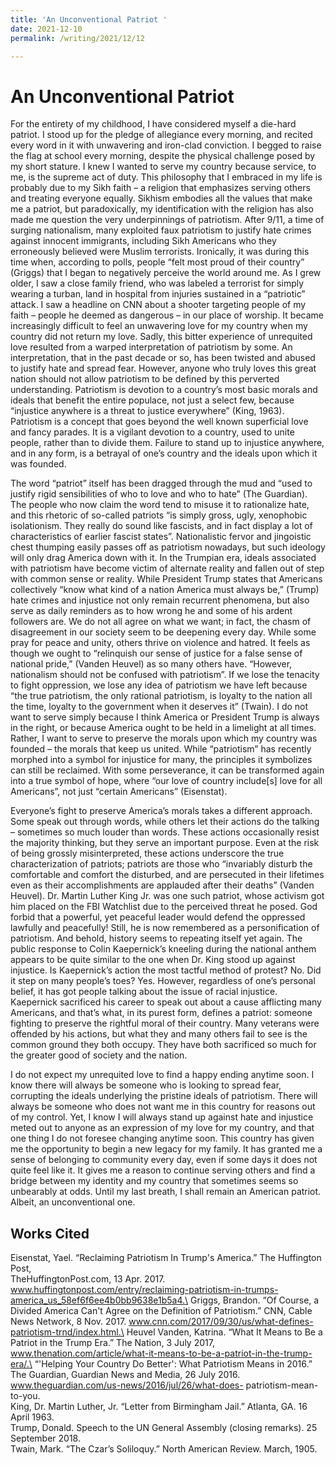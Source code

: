 ```yaml
---
title: 'An Unconventional Patriot '
date: 2021-12-10
permalink: /writing/2021/12/12

---
```


An Unconventional Patriot
=====

For the entirety of my childhood, I have considered myself a die-hard patriot. I stood up for the pledge of allegiance every morning, and recited every word in it with unwavering and iron-clad conviction. I begged to raise the flag at school every morning, despite the physical challenge posed by my short stature. I knew I wanted to serve my country because service, to me, is the supreme act of duty. This philosophy that I embraced in my life is probably due to my
Sikh faith – a religion that emphasizes serving others and treating everyone equally. Sikhism embodies all the values that make me a patriot, but paradoxically, my identification with the religion has also made me question the very underpinnings of patriotism. After 9/11, a time of surging nationalism, many exploited faux patriotism to justify hate crimes against innocent immigrants, including Sikh Americans who they erroneously believed were Muslim terrorists.
Ironically, it was during this time when, according to polls, people “felt most proud of their country” (Griggs) that I began to negatively perceive the world around me. As I grew older, I saw a close family friend, who was labeled a terrorist for simply wearing a turban, land in hospital from injuries sustained in a “patriotic” attack. I saw a headline on CNN about a shooter targeting people of my faith – people he deemed as dangerous – in our place of worship. It became increasingly difficult to feel an unwavering love for my country when my country did not return my love. Sadly, this bitter experience of unrequited love resulted from a warped interpretation of patriotism by some. An interpretation, that in the past decade or so, has been twisted and abused to justify hate and spread fear. However, anyone who truly loves this great nation should not allow patriotism to be defined by this perverted understanding. Patriotism is
devotion to a country’s most basic morals and ideals that benefit the entire populace, not just a select few, because “injustice anywhere is a threat to justice everywhere” (King, 1963). Patriotism is a concept that goes beyond the well known superficial love and fancy parades. It is a vigilant devotion to a country, used to unite people, rather than to divide them. Failure to stand up to injustice anywhere, and in any form, is a betrayal of one’s country and the ideals upon
which it was founded. 

The word “patriot” itself has been dragged through the mud and “used to justify rigid sensibilities of who to love and who to hate” (The Guardian). The people who now claim the word tend to misuse it to rationalize hate, and this rhetoric of so-called patriots “is simply gross, ugly, xenophobic isolationism. They really do sound like fascists, and in fact display a lot of characteristics of earlier fascist states”. Nationalistic fervor and jingoistic chest thumping easily passes off as patriotism nowadays, but such ideology will only drag America down with it. In the Trumpian era, ideals associated with patriotism have become victim of alternate reality and fallen out of step with common sense or reality. While President Trump states that Americans collectively “know what kind of a nation America must always be,” (Trump) hate crimes and injustice not only remain recurrent phenomena, but also serve as daily reminders as to how wrong he and some of his ardent followers are. We do not all agree on what we want; in fact, the chasm of disagreement in our society seem to be deepening every day. While some pray for peace and unity, others thrive on violence and hatred. It feels as though we ought to “relinquish our sense of justice for a false sense of national pride,” (Vanden Heuvel) as so many others have. “However, nationalism should not be confused with patriotism”. If we lose the tenacity to fight oppression, we lose any idea of patriotism we have left because “the true patriotism, the only rational patriotism, is loyalty to the nation all the time, loyalty to the government when it deserves it” (Twain). I do not want to serve simply because I think America or President Trump is always in the right, or because America ought to be held in a limelight at all times. Rather, I want to serve to preserve the morals upon which my country was founded – the morals that keep us united. While “patriotism” has recently morphed into a symbol for injustice for many, the principles it symbolizes can still be reclaimed. With some perseverance, it can be transformed again into a true symbol of hope, where “our love of country include[s] love for all Americans”, not just “certain Americans” (Eisenstat).

Everyone’s fight to preserve America’s morals takes a different approach. Some speak out through words, while others let their actions do the talking – sometimes so much louder than words. These actions occasionally resist the majority thinking, but they serve an important purpose. Even at the risk of being grossly misinterpreted, these actions underscore the true characterization of patriots; patriots are those who “invariably disturb the comfortable and comfort the disturbed, and are persecuted in their lifetimes even as their accomplishments are applauded after their deaths” (Vanden Heuvel). Dr. Martin Luther King Jr. was one such patriot, whose activism got him placed on the FBI Watchlist due to the perceived threat he posed. God forbid that a powerful, yet peaceful leader would defend the oppressed lawfully and peacefully! Still, he is now remembered as a personification of patriotism. And behold, history seems to repeating itself yet again. The public response to Colin Kaepernick’s kneeling during the national anthem appears to be quite similar to the one when Dr. King stood up against injustice. Is Kaepernick’s action the most tactful method of protest? No. Did it step on many people’s toes? Yes. However, regardless of one’s personal belief, it has got people talking about the issue of racial injustice. Kaepernick sacrificed his career to speak out about a cause afflicting many Americans, and that’s what, in its purest form, defines a patriot: someone fighting to preserve the rightful moral of their country. Many veterans were offended by his actions, but what they and many others fail to see is the common ground they both occupy. They have both sacrificed so much for the greater good of society and the nation.

I do not expect my unrequited love to find a happy ending anytime soon. I know there will always be someone who is looking to spread fear, corrupting the ideals underlying the pristine ideals of patriotism. There will always be someone who does not want me in this country for reasons out of my control. Yet, I know I will always stand up against hate and injustice meted out to anyone as an expression of my love for my country, and that one thing I do not foresee changing anytime soon. This country has given me the opportunity to begin a new legacy for my family. It has granted me a sense of belonging to community every day, even if some days it does not quite feel like it. It gives me a reason to continue serving others and find a bridge between my identity and my country that sometimes seems so unbearably at odds. Until my last breath, I shall remain an American patriot. Albeit, an unconventional one.

Works Cited
----
Eisenstat, Yael. “Reclaiming Patriotism In Trump's America.” The Huffington Post,\
TheHuffingtonPost.com, 13 Apr. 2017. www.huffingtonpost.com/entry/reclaiming-patriotism-in-trumps-america_us_58ef6f6ee4b0bb9638e1b5a4.\
Griggs, Brandon. “Of Course, a Divided America Can't Agree on the Definition of Patriotism.” CNN, Cable News Network, 8 Nov. 2017. www.cnn.com/2017/09/30/us/what-defines-patriotism-trnd/index.html.\
Heuvel Vanden, Katrina. “What It Means to Be a Patriot in the Trump Era.” The Nation, 3 July 2017, www.thenation.com/article/what-it-means-to-be-a-patriot-in-the-trump-era/.\
“'Helping Your Country Do Better': What Patriotism Means in 2016.” The Guardian, Guardian News and Media, 26 July 2016. www.theguardian.com/us-news/2016/jul/26/what-does- patriotism-mean-to-you.\
King, Dr. Martin Luther, Jr. “Letter from Birmingham Jail.” Atlanta, GA. 16 April 1963.\
Trump, Donald. Speech to the UN General Assembly (closing remarks). 25 September 2018.\
Twain, Mark. “The Czar’s Soliloquy.” North American Review. March, 1905.
